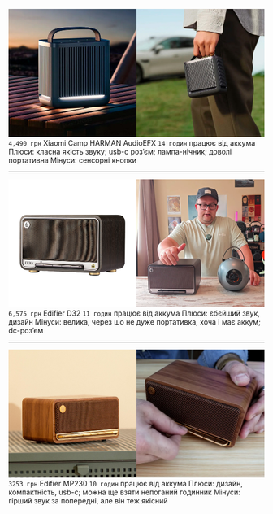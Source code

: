 ![](attachment/f24f841aee6238915a582b7e7eca2d8c.jpg)
`4,490 грн` Xiaomi Camp HARMAN AudioEFX
`14 годин` працює від аккума
Плюси: класна якість звуку; usb-c розʼєм; лампа-нічник; доволі портативна
Мінуси: сенсорні кнопки
***
![](attachment/a9571ccba14904377b11f098475ec65b.jpg)
`6,575 грн` Edifier D32
`11 годин` працює від аккума
Плюси: єбєйший звук, дизайн
Мінуси: велика, через шо не дуже портативка, хоча і має аккум; dc-розʼєм
***
![](attachment/6ae81556f5bb798fe46258ded74cdb8c.jpg)
`3253 грн` Edifier MP230
`10 годин` працює від аккума
Плюси: дизайн, компактність, usb-c; можна ще взяти непоганий годинник
Мінуси: гірший звук за попередні, але він теж якісний 